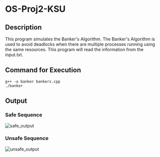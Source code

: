 # OS-Proj2-KSU

## Description
This program simulates the Banker's Algorithm. The Banker's Algorithm is used to avoid deadlocks when there are multiple processes running using the same resources. This program will read the information from the input.txt.

## Command for Execution
``` 
g++ -o banker bankers.cpp 
./banker 
```
## Output
### Safe Sequence
![safe_output](https://user-images.githubusercontent.com/60279886/165036003-31dde428-b41f-46e4-8d66-ab71c7f91440.PNG)

### Unsafe Sequence
![unsafe_output](https://user-images.githubusercontent.com/60279886/165036037-78bec36a-2f95-4b69-ac84-266a880cf030.PNG)
